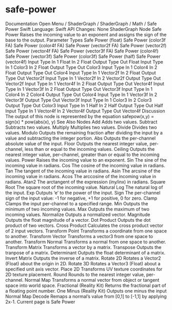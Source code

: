 # safe-power
 Documentation 
 Open Menu 
/
 ShaderGraph 
/
ShaderGraph
/
 Math 
/
 Safe Power 
Swift
Language: 
Swift
 API Changes: 
None
ShaderGraph Node
Safe Power
Raises the incoming value to an exponent and assigns the sign of the base to the output.
Parameter Types
 Safe Power (float) 
 Safe Power (color3f FA) 
 Safe Power (color4f FA) 
 Safe Power (vector2f FA) 
 Safe Power (vector2f) 
 Safe Power (vector4f FA) 
 Safe Power (vector3f FA) 
 Safe Power (color4f) 
 Safe Power (vector3f) 
 Safe Power (color3f) 
 Safe Power (half) 
 Safe Power (vector4f) 
Input
Type
In 1
Float
In 2
Float
Output
Type
Out
Float
Input
Type
In 1
Color3
In 2
Float
Output
Type
Out
Color3
Input
Type
In 1
Color4
In 2
Float
Output
Type
Out
Color4
Input
Type
In 1
Vector2f
In 2
Float
Output
Type
Out
Vector2f
Input
Type
In 1
Vector2f
In 2
Vector2f
Output
Type
Out
Vector2f
Input
Type
In 1
Vector4f
In 2
Float
Output
Type
Out
Vector4f
Input
Type
In 1
Vector3f
In 2
Float
Output
Type
Out
Vector3f
Input
Type
In 1
Color4
In 2
Color4
Output
Type
Out
Color4
Input
Type
In 1
Vector3f
In 2
Vector3f
Output
Type
Out
Vector3f
Input
Type
In 1
Color3
In 2
Color3
Output
Type
Out
Color3
Input
Type
In 1
Half
In 2
Half
Output
Type
Out
Half
Input
Type
In 1
Vector4f
In 2
Vector4f
Output
Type
Out
Vector4f
Discussion
The output of this node is represented by the equation 
safepow(x,y) = sign(x) * pow(abs(x), y)
See Also
Nodes
Add
Adds two values.
Subtract
Subtracts two values.
Multiply
Multiplies two values.
Divide
Divides two values.
Modulo
Outputs the remaining fraction after dividing the input by a value and subtracting the integer portion.
Abs
Outputs the per-channel absolute value of the input.
Floor
Outputs the nearest integer value, per-channel, less than or equal to the incoming values.
Ceiling
Outputs the nearest integer value, per-channel, greater than or equal to the incoming values.
Power
Raises the incoming value to an exponent.
Sin
The sine of the incoming value in radians.
Cos
The cosine of the incoming value in radians.
Tan
The tangent of the incoming value in radians.
Asin
The arcsine of the incoming value in radians.
Acos
The arccosine of the incoming value in radians.
Atan2
The arctangent of the expression (iny/inx) in radians.
Square Root
The square root of the incoming value.
Natural Log
The natural log of the input.
Exp
Outputs ‘e’ to the power of the input.
Sign
The per-channel sign of the input value: -1 for negative, +1 for positive, 0 for zero.
Clamp
Clamps the input per-channel to a specified range.
Min
Outputs the minimum of two incoming values.
Max
Outputs the maximum of two incoming values.
Normalize
Outputs a normalized vector.
Magnitude
Outputs the float magnitude of a vector.
Dot Product
Outputs the dot product of two vectors.
Cross Product
Calculates the cross product vector of 2 input vectors.
Transform Point
Transforms a coordinate from one space to another.
Transform Vector
Transforms a vector3 from one space to another.
Transform Normal
Transforms a normal from one space to another.
Transform Matrix
Transforms a vector by a matrix.
Transpose
Outputs the tranpose of a matrix.
Determinant
Outputs the float determinant of a matrix.
Invert Matrix
Outputs the inverse of a matrix.
Rotate 2D
Rotates a Vector2 (Float) about the origin in 2D.
Rotate 3D
Rotates a Vector3 (Float) about a specified unit axis vector.
Place 2D
Transforms UV texture coordinates for 2D texture placement.
Round
Rounds to the nearest integer value, per-channel.
Normal Map
Transforms a normal vector from object or tangent space into world space.
Fractional (Reality
Kit)
Returns the fractional part of a floating point number.
One Minus (Reality
Kit)
Outputs one minus the input
Normal Map Decode
Remaps a normal’s value from [0,1] to [-1,1] by applying 2x-1.
 Current page is Safe Power 